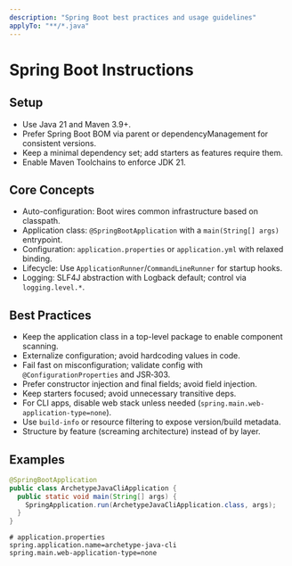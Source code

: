 ```yaml
---
description: "Spring Boot best practices and usage guidelines"
applyTo: "**/*.java"
---
```


# Spring Boot Instructions

## Setup

- Use Java 21 and Maven 3.9+.
- Prefer Spring Boot BOM via parent or dependencyManagement for consistent versions.
- Keep a minimal dependency set; add starters as features require them.
- Enable Maven Toolchains to enforce JDK 21.

## Core Concepts

- Auto-configuration: Boot wires common infrastructure based on classpath.
- Application class: `@SpringBootApplication` with a `main(String[] args)` entrypoint.
- Configuration: `application.properties` or `application.yml` with relaxed binding.
- Lifecycle: Use `ApplicationRunner`/`CommandLineRunner` for startup hooks.
- Logging: SLF4J abstraction with Logback default; control via `logging.level.*`.

## Best Practices

- Keep the application class in a top-level package to enable component scanning.
- Externalize configuration; avoid hardcoding values in code.
- Fail fast on misconfiguration; validate config with `@ConfigurationProperties` and JSR‑303.
- Prefer constructor injection and final fields; avoid field injection.
- Keep starters focused; avoid unnecessary transitive deps.
- For CLI apps, disable web stack unless needed (`spring.main.web-application-type=none`).
- Use `build-info` or resource filtering to expose version/build metadata.
- Structure by feature (screaming architecture) instead of by layer.

## Examples

```java
@SpringBootApplication
public class ArchetypeJavaCliApplication {
  public static void main(String[] args) {
    SpringApplication.run(ArchetypeJavaCliApplication.class, args);
  }
}
```

```properties
# application.properties
spring.application.name=archetype-java-cli
spring.main.web-application-type=none
```
